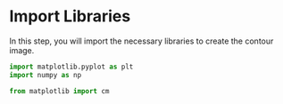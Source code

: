 # Import Libraries

In this step, you will import the necessary libraries to create the contour image.

```python
import matplotlib.pyplot as plt
import numpy as np

from matplotlib import cm
```
